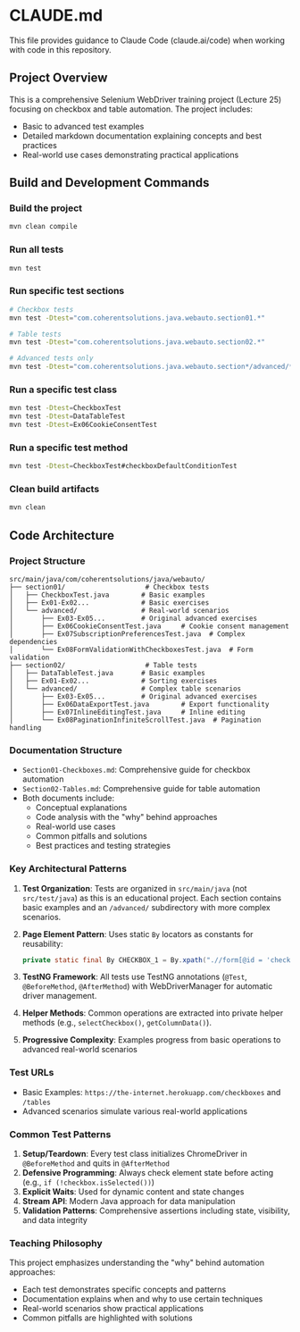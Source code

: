# CLAUDE.md

This file provides guidance to Claude Code (claude.ai/code) when working with code in this repository.

## Project Overview

This is a comprehensive Selenium WebDriver training project (Lecture 25) focusing on checkbox and table automation. The project includes:
- Basic to advanced test examples
- Detailed markdown documentation explaining concepts and best practices
- Real-world use cases demonstrating practical applications

## Build and Development Commands

### Build the project
```bash
mvn clean compile
```

### Run all tests
```bash
mvn test
```

### Run specific test sections
```bash
# Checkbox tests
mvn test -Dtest="com.coherentsolutions.java.webauto.section01.*"

# Table tests
mvn test -Dtest="com.coherentsolutions.java.webauto.section02.*"

# Advanced tests only
mvn test -Dtest="com.coherentsolutions.java.webauto.section*/advanced/*"
```

### Run a specific test class
```bash
mvn test -Dtest=CheckboxTest
mvn test -Dtest=DataTableTest
mvn test -Dtest=Ex06CookieConsentTest
```

### Run a specific test method
```bash
mvn test -Dtest=CheckboxTest#checkboxDefaultConditionTest
```

### Clean build artifacts
```bash
mvn clean
```

## Code Architecture

### Project Structure
```
src/main/java/com/coherentsolutions/java/webauto/
├── section01/                    # Checkbox tests
│   ├── CheckboxTest.java        # Basic examples
│   ├── Ex01-Ex02...             # Basic exercises
│   └── advanced/                # Real-world scenarios
│       ├── Ex03-Ex05...         # Original advanced exercises
│       ├── Ex06CookieConsentTest.java     # Cookie consent management
│       ├── Ex07SubscriptionPreferencesTest.java  # Complex dependencies
│       └── Ex08FormValidationWithCheckboxesTest.java  # Form validation
├── section02/                    # Table tests
│   ├── DataTableTest.java       # Basic examples
│   ├── Ex01-Ex02...             # Sorting exercises
│   └── advanced/                # Complex table scenarios
│       ├── Ex03-Ex05...         # Original advanced exercises
│       ├── Ex06DataExportTest.java        # Export functionality
│       ├── Ex07InlineEditingTest.java     # Inline editing
│       └── Ex08PaginationInfiniteScrollTest.java  # Pagination handling
```

### Documentation Structure
- `Section01-Checkboxes.md`: Comprehensive guide for checkbox automation
- `Section02-Tables.md`: Comprehensive guide for table automation
- Both documents include:
  - Conceptual explanations
  - Code analysis with the "why" behind approaches
  - Real-world use cases
  - Common pitfalls and solutions
  - Best practices and testing strategies

### Key Architectural Patterns

1. **Test Organization**: Tests are organized in `src/main/java` (not `src/test/java`) as this is an educational project. Each section contains basic examples and an `/advanced/` subdirectory with more complex scenarios.

2. **Page Element Pattern**: Uses static `By` locators as constants for reusability:
   ```java
   private static final By CHECKBOX_1 = By.xpath(".//form[@id = 'checkboxes']/input[1]");
   ```

3. **TestNG Framework**: All tests use TestNG annotations (`@Test`, `@BeforeMethod`, `@AfterMethod`) with WebDriverManager for automatic driver management.

4. **Helper Methods**: Common operations are extracted into private helper methods (e.g., `selectCheckbox()`, `getColumnData()`).

5. **Progressive Complexity**: Examples progress from basic operations to advanced real-world scenarios

### Test URLs
- Basic Examples: `https://the-internet.herokuapp.com/checkboxes` and `/tables`
- Advanced scenarios simulate various real-world applications

### Common Test Patterns

1. **Setup/Teardown**: Every test class initializes ChromeDriver in `@BeforeMethod` and quits in `@AfterMethod`
2. **Defensive Programming**: Always check element state before acting (e.g., `if (!checkbox.isSelected())`)
3. **Explicit Waits**: Used for dynamic content and state changes
4. **Stream API**: Modern Java approach for data manipulation
5. **Validation Patterns**: Comprehensive assertions including state, visibility, and data integrity

### Teaching Philosophy

This project emphasizes understanding the "why" behind automation approaches:
- Each test demonstrates specific concepts and patterns
- Documentation explains when and why to use certain techniques
- Real-world scenarios show practical applications
- Common pitfalls are highlighted with solutions